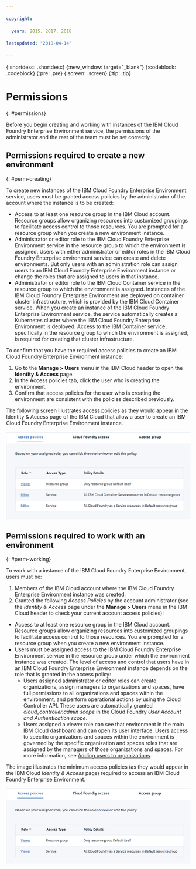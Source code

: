 ```yaml
---

copyright:

  years: 2015, 2017, 2018

lastupdated: "2018-04-14"

---
```


{:shortdesc: .shortdesc}
{:new_window: target="_blank"}
{:codeblock: .codeblock}
{:pre: .pre}
{:screen: .screen}
{:tip: .tip}

# Permissions
{: #permissions}

Before you begin creating and working with instances of the IBM Cloud Foundry Enterprise Environment service, the permissions of the administrator and the rest of the team must be set correctly.

## Permissions required to create a new environment
{: #perm-creating}

To create new instances of the IBM Cloud Foundry Enterprise Environment service, users must be granted access policies by the administrator of the account where the instance is to be created:

* Access to at least one resource group in the IBM Cloud account. Resource groups allow organizing resources into customized groupings to facilitate access control to those resources. You are prompted for a resource group when you create a new environment instance.
* Administrator or editor role to the IBM Cloud Foundry Enterprise Environment service in the resource group to which the environment is assigned. Users with either administrator or editor roles in the IBM Cloud Foundry Enterprise environment service can create and delete environments. But only users with an administration role can assign users to an IBM Cloud Foundry Enterprise Environment instance or change the roles that are assigned to users in that instance.
* Administrator or editor role to the IBM Cloud Container service in the resource group to which the environment is assigned. Instances of the IBM Cloud Foundry Enterprise Environment are deployed on container cluster infrastructure, which is provided by the IBM Cloud Container service. When you create an instance of the IBM Cloud Foundry Enterprise Environment service, the service automatically creates a Kubernetes cluster where the IBM Cloud Foundry Enterprise Environment is deployed. Access to the IBM Container service, specifically in the resource group to which the environment is assigned, is required for creating that cluster infrastructure.

To confirm that you have the required access policies to create an IBM Cloud Foundry Enterprise Environment instance:
1. Go to the **Manage > Users** menu in the IBM Cloud header to open the **Identity & Access** page.
2. In the Access policies tab, click the user who is creating the environment.
3. Confirm that access policies for the user who is creating the environment are consistent with the policies described previously.

The following screen illustrates access policies as they would appear in the Identity & Access page of the IBM Cloud that allow a user to create an IBM Cloud Foundry Enterprise Environment instance.

![Access policies](img/AccessPolicies_Creator.png)

## Permissions required to work with an environment
{: #perm-working}

To work with a instance of the IBM Cloud Foundry Enterprise Environment, users must be:
1. Members of the IBM Cloud account where the IBM Cloud Foundry Enterprise Environment instance was created.
2. Granted the following _Access Policies_ by the account administrator (see the _Identity & Access_ page under the **Manage > Users** menu in the IBM Cloud header to check your current account access policies):
  - Access to at least one resource group in the IBM Cloud account. Resource groups allow organizing resources into customized groupings to facilitate access control to those resources. You are prompted for a resource group when you create a new environment instance.
  - Users must be assigned access to the IBM Cloud Foundry Enterprise Environment service in the resource group under which the environment instance was created. The level of access and control that users have in an IBM Cloud Foundry Enterprise Environment instance depends on the role that is granted in the access policy:
     - Users assigned administrator or editor roles can create organizations, assign managers to organizations and spaces, have full permissions to all organizations and spaces within the environment, and perform operational actions by using the Cloud Controller API. These users are automatically granted _cloud_controller.admin scope_ in the Cloud Foundry _User Account and Authentication scope_.
     - Users assigned a viewer role can see that environment in the main IBM Cloud dashboard and can open its user interface. Users access to specific organizations and spaces within the environment is governed by the specific organization and spaces roles that are assigned by the managers of those organizations and spaces. For more information, see [Adding users to organizations](add_users.html).

The image illustrates the minimum access policies (as they would appear in the IBM Cloud _Identity & Access_ page) required to access an IBM Cloud Foundry Enterprise Environment.

![Access policies](img/AccessPolicies_User.png)

